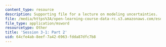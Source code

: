 ```yaml
---
content_type: resource
description: Supporting file for a lecture on modeling uncertainties.
file: /media/https%3A/open-learning-course-data-rc.s3.amazonaws.com/esd-70j-engineering-economy-module-fall-2009/64cfe4ab8eef7a426963fdda87dfc7b8_ESD70session3_1Part2.xls
file_type: application/msword
resourcetype: Other
title: 'Session 3-1: Part 2'
uid: 64cfe4ab-8eef-7a42-6963-fdda87dfc7b8
---
```


